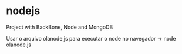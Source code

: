 # nodejs
Project with BackBone, Node and MongoDB

Usar o arquivo olanode.js para executar o node no navegador
-> node olanode.js
